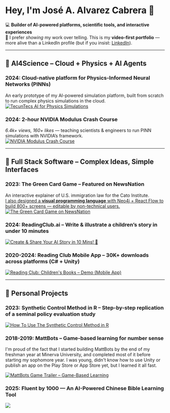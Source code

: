 # Hey, I'm José A. Alvarez Cabrera 👋

💻 **Builder of AI-powered platforms, scientific tools, and interactive experiences**  
🎥 I prefer *showing* my work over telling. This is my **video-first portfolio** — more alive than a LinkedIn profile (but if you insist: [LinkedIn](https://www.linkedin.com/in/jose-alvarez-cabrera/)).

---

## 🚀 AI4Science – Cloud + Physics + AI Agents

### 2024: **Cloud-native platform for Physics-Informed Neural Networks (PINNs)**
An early prototype of my AI-powered simulation platform, built from scratch to run complex physics simulations in the cloud.  
[![TecunTecs AI for Physics Simulations](https://img.youtube.com/vi/v7Bz5NUAxP0/hqdefault.jpg)](https://www.youtube.com/watch?v=v7Bz5NUAxP0)

### 2024: **2-hour NVIDIA Modulus Crash Course**  
*6.4k+ views, 160+ likes* — teaching scientists & engineers to run PINN simulations with NVIDIA’s framework.  
[![NVIDIA Modulus Crash Course](https://img.youtube.com/vi/te39qrgQ-Ao/hqdefault.jpg)](https://www.youtube.com/watch?v=te39qrgQ-Ao)

---

## 🚀 Full Stack Software – Complex Ideas, Simple Interfaces

### 2023: **The Green Card Game** – Featured on NewsNation  
An interactive explainer of U.S. immigration law for the Cato Institute.  
[I also designed a **visual programming language** with Neo4j + React Flow to build 800+ screens — editable by non-technical users.](https://www.loom.com/share/d945ee7e827e405cb989b343e63b65af)  
[![The Green Card Game on NewsNation](https://img.youtube.com/vi/haURM3eoMiI/hqdefault.jpg)](https://www.youtube.com/watch?v=haURM3eoMiI)  

### 2024: **ReadingClub.ai** – Write & illustrate a children’s story in under 10 minutes  
[![Create & Share Your AI Story in 10 Mins! 🚀](https://img.youtube.com/vi/akCB1Keu_K8/hqdefault.jpg)](https://www.youtube.com/watch?v=akCB1Keu_K8)

### 2020-2024: **Reading Club Mobile App** – 30K+ downloads across platforms (C# + Unity)  
[![Reading Club: Children's Books – Demo (Mobile App)](https://img.youtube.com/vi/yHaH8IDxgMc/hqdefault.jpg)](https://www.youtube.com/watch?v=yHaH8IDxgMc)

---

## 🚀 Personal Projects

### 2023: **Synthetic Control Method in R** – Step-by-step replication of a seminal policy evaluation study  
[![How To Use The Synthetic Control Method in R](https://img.youtube.com/vi/xCNQdnZzg64/hqdefault.jpg)](https://www.youtube.com/watch?v=xCNQdnZzg64)

### 2018-2019: **MattBots** – Game-based learning for number sense  

I'm proud of the fact that I started building MattBots by the end of my freshman year at Minerva University, and completed most of it before starting my sophomore year. I was young, didn't know how to use Unity or publish an app on the Play Store or App Store yet, but I learned it all fast.

[![MattBots Game Trailer – Game-Based Learning](https://img.youtube.com/vi/caiaxZvG4dI/hqdefault.jpg)](https://www.youtube.com/watch?v=caiaxZvG4dI)

### 2025: Fluent by 1000 — An AI-Powered Chinese Bible Learning Tool

<div>
    <a href="https://www.loom.com/share/ce37f46a6f35490fb5d9e938f920b319">
    </a>
    <a href="https://www.loom.com/share/ce37f46a6f35490fb5d9e938f920b319">
      <img style="max-width:300px;" src="https://cdn.loom.com/sessions/thumbnails/ce37f46a6f35490fb5d9e938f920b319-37d14a3273d858a7-full-play.gif">
    </a>
  </div>



<!--
**josealvarez97/josealvarez97** is a ✨ _special_ ✨ repository because its `README.md` (this file) appears on your GitHub profile.

Here are some ideas to get you started:

- 🔭 I’m currently working on ...
- 🌱 I’m currently learning ...
- 👯 I’m looking to collaborate on ...
- 🤔 I’m looking for help with ...
- 💬 Ask me about ...
- 📫 How to reach me: ...
- 😄 Pronouns: ...
- ⚡ Fun fact: ...
-->
